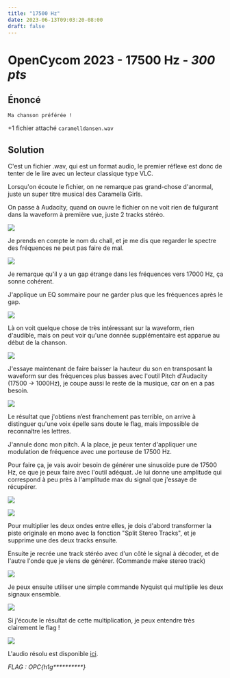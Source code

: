 ```yaml
---
title: "17500 Hz"
date: 2023-06-13T09:03:20-08:00
draft: false
---
```


# OpenCycom 2023 - 17500 Hz - *300 pts*

## Énoncé
`Ma chanson préférée !`

+1 fichier attaché `caramelldansen.wav`

## Solution
C'est un fichier .wav, qui est un format audio, le premier réflexe est donc de tenter de le lire avec un lecteur classique type VLC.

Lorsqu'on écoute le fichier, on ne remarque pas grand-chose d'anormal, juste un super titre musical des Caramella Girls.

On passe à Audacity, quand on ouvre le fichier on ne voit rien de fulgurant dans la waveform à première vue, juste 2 tracks stéréo.

![](/images/019/01.png)

Je prends en compte le nom du chall, et je me dis que regarder le spectre des fréquences ne peut pas faire de mal.

![](/images/019/02.png)

Je remarque qu'il y a un gap étrange dans les fréquences vers 17000 Hz, ça sonne cohérent.

J'applique un EQ sommaire pour ne garder plus que les fréquences après le gap.

![](/images/019/03.png)

Là on voit quelque chose de très intéressant sur la waveform, rien d'audible, mais on peut voir qu'une donnée supplémentaire est apparue au début de la chanson.

![](/images/019/04.png)

J'essaye maintenant de faire baisser la hauteur du son en transposant la waveform sur des fréquences plus basses avec l'outil Pitch d'Audacity (17500 -> 1000Hz), je coupe aussi le reste de la musique, car on en a pas besoin.

![](/images/019/05.png)

Le résultat que j'obtiens n’est franchement pas terrible, on arrive à distinguer qu'une voix épelle sans doute le flag, mais impossible de reconnaître les lettres.

J'annule donc mon pitch. A la place, je peux tenter d'appliquer une modulation de fréquence avec une porteuse de 17500 Hz.

Pour faire ça, je vais avoir besoin de générer une sinusoïde pure de 17500 Hz, ce que je peux faire avec l'outil adéquat. Je lui donne une amplitude qui correspond à peu près à l'amplitude max du signal que j'essaye de récupérer.

![](/images/019/06.png)

![](/images/019/07.png)

Pour multiplier les deux ondes entre elles, je dois d'abord transformer la piste originale en mono avec la fonction "Split Stereo Tracks", et je supprime une des deux tracks ensuite.

Ensuite je recrée une track stéréo avec d'un côté le signal à décoder, et de l'autre l'onde que je viens de générer. (Commande make stereo track)

![](/images/019/08.png)

Je peux ensuite utiliser une simple commande Nyquist qui multiplie les deux signaux ensemble.

![](/images/019/09.png)

Si j'écoute le résultat de cette multiplication, je peux entendre très clairement le flag !

![](/images/019/10.png)

L'audio résolu est disponible [ici](/files/caramelldansen-solved.wav).

*FLAG : OPC{h1g\*\*\*\*\*\*\*\*\*\*}*
